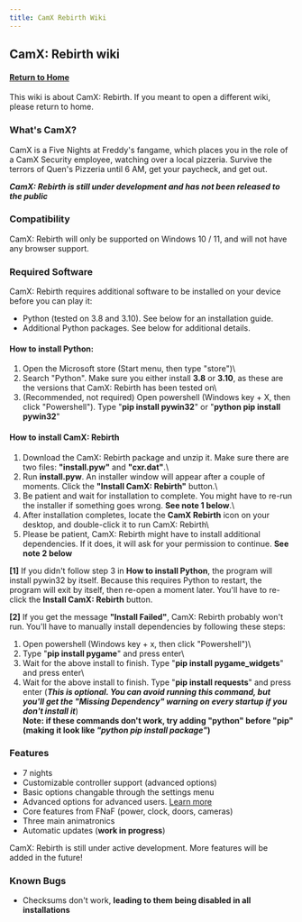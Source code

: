 ```yaml
---
title: CamX Rebirth Wiki
---
```


## CamX: Rebirth wiki

#### [Return to Home](https://psychon-dev-studios.github.io/software/)

This wiki is about CamX: Rebirth. If you meant to open a different wiki, please return to home.

### What's CamX?
CamX is a Five Nights at Freddy's fangame, which places you in the role of a CamX Security employee, watching over a local pizzeria. Survive the terrors of Quen's Pizzeria until 6 AM, get your paycheck, and get out.

***CamX: Rebirth is still under development and has not been released to the public***

### Compatibility
CamX: Rebirth will only be supported on Windows 10 / 11, and will not have any browser support.

### Required Software
CamX: Rebirth requires additional software to be installed on your device before you can play it:

- Python (tested on 3.8 and 3.10). See below for an installation guide.
- Additional Python packages. See below for additional details.

#### How to install Python:

1) Open the Microsoft store (Start menu, then type "store")\
2) Search "Python". Make sure you either install **3.8** or **3.10**, as these are the versions that CamX: Rebirth has been tested on\
3) (Recommended, not required) Open powershell (Windows key + X, then click "Powershell"). Type "**pip install pywin32**" or "**python pip install pywin32**"

#### How to install CamX: Rebirth

1) Download the CamX: Rebirth package and unzip it. Make sure there are two files: **"install.pyw"** and **"cxr.dat"**.\
2) Run **install.pyw**. An installer window will appear after a couple of moments. Click the **"Install CamX: Rebirth"** button.\
3) Be patient and wait for installation to complete. You might have to re-run the installer if something goes wrong. **See note 1 below**.\
4) After installation completes, locate the **CamX Rebirth** icon on your desktop, and double-click it to run CamX: Rebirth\
5) Please be patient, CamX: Rebirth might have to install additional dependencies. If it does, it will ask for your permission to continue. **See note 2 below**

**[1]** If you didn't follow step 3 in **How to install Python**, the program will install pywin32 by itself. Because this requires Python to restart, the program will exit by itself, then re-open a moment later. You'll have to re-click the **Install CamX: Rebirth** button.

**[2]** If you get the message **"Install Failed"**, CamX: Rebirth probably won't run. You'll have to manually install dependencies by following these steps:

1) Open powershell (Windows key + x, then click "Powershell")\
2) Type "**pip install pygame**" and press enter\
3) Wait for the above install to finish. Type "**pip install pygame_widgets**" and press enter\
4) Wait for the above install to finish. Type "**pip install requests**" and press enter (***This is optional. You can avoid running this command, but you'll get the "Missing Dependency" warning on every startup if you don't install it***)\
**Note: if these commands don't work, try adding "python" before "pip" (making it look like ***"python pip install package"***)**

### Features
- 7 nights
- Customizable controller support (advanced options)
- Basic options changable through the settings menu
- Advanced options for advanced users. [Learn more](https://psychon-dev-studios.github.io/software/blog/cxr_advanced_options)
- Core features from FNaF (power, clock, doors, cameras)
- Three main animatronics
- Automatic updates (**work in progress**)

CamX: Rebirth is still under active development. More features will be added in the future!


### Known Bugs

- Checksums don't work, **leading to them being disabled in all installations**
